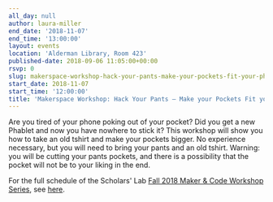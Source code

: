 ```yaml
---
all_day: null
author: laura-miller
end_date: '2018-11-07'
end_time: '13:00:00'
layout: events
location: 'Alderman Library, Room 423'
published-date: 2018-09-06 11:05:00+00:00
rsvp: 0
slug: makerspace-workshop-hack-your-pants-make-your-pockets-fit-your-phone-2
start_date: 2018-11-07
start_time: '12:00:00'
title: 'Makerspace Workshop: Hack Your Pants – Make your Pockets Fit your Phone'
---
```


Are you tired of your phone poking out of your pocket? Did you get a new Phablet and now you have nowhere to stick it? This workshop will show you how to take an old tshirt and make your pockets bigger. No experience necessary, but you will need to bring your pants and an old tshirt. Warning: you will be cutting your pants pockets, and there is a possibility that the pocket will not be to your liking in the end.

For the full schedule of the Scholars' Lab [Fall 2018 Maker & Code Workshop Series](http://scholarslab.org/makerspace/fall-2018-maker-code-workshop-series/), see [here](http://scholarslab.org/makerspace/fall-2018-maker-code-workshop-series/).
